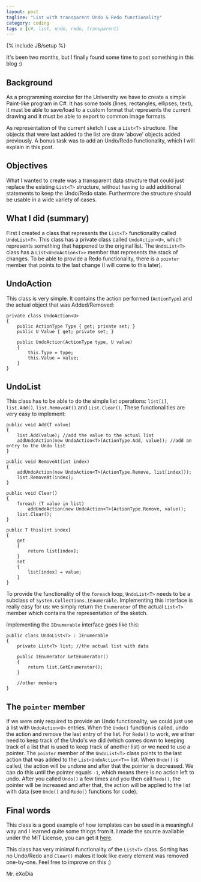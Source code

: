 ```yaml
---
layout: post
tagline: "List with transparent Undo & Redo functionality"
category: coding
tags : [c#, list, undo, redo, transparent]
---
```

{% include JB/setup %}

It's been two months, but I finally found some time to post something in this blog :)

## Background
As a programming exercise for the University we have to create a simple Paint-like program in C#. It has some tools (lines, rectangles, ellipses, text), it must be able to save/load to a custom format that represents the current drawing and it must be able to export to common image formats. 

As representation of the current sketch I use a `List<T>` structure. The objects that were last added to the list are draw 'above' objects added previously. A bonus task was to add an Undo/Redo functionality, which I will explain in this post.

## Objectives

What I wanted to create was a transparent data structure that could just replace the existing `List<T>` structure, without having to add additional statements to keep the Undo/Redo state. Furthermore the structure should be usable in a wide variety of cases.

## What I did (summary)

First I created a class that represents the `List<T>` functionality called `UndoList<T>`. This class has a private class called `UndoAction<U>`, which represents something that happened to the original list. The `UndoList<T>` class has a `List<UndoAction<T>>` member that represents the stack of changes. To be able to provide a Redo functionality, there is a `pointer` member that points to the last change (I will come to this later).

## UndoAction

This class is very simple. It contains the action performed (`ActionType`) and the actual object that was Added/Removed:

```
private class UndoAction<U>
{
    public ActionType Type { get; private set; }
    public U Value { get; private set; }

    public UndoAction(ActionType type, U value)
    {
        this.Type = type;
        this.Value = value;
    }
}
```

## UndoList

This class has to be able to do the simple list operations: `list[i]`, `list.Add()`, `list.RemoveAt()` and `List.Clear()`. These functionalities are very easy to implement:

```
public void Add(T value)
{
    list.Add(value); //add the value to the actual list
    addUndoAction(new UndoAction<T>(ActionType.Add, value)); //add an entry to the Undo list
}

public void RemoveAt(int index)
{
    addUndoAction(new UndoAction<T>(ActionType.Remove, list[index]));
    list.RemoveAt(index);
}

public void Clear()
{
    foreach (T value in list)
        addUndoAction(new UndoAction<T>(ActionType.Remove, value));
    list.Clear();
}

public T this[int index]
{
    get
    {
        return list[index];
    }
    set
    {
        list[index] = value;
    }
}
```

To provide the functionality of the `foreach` loop, `UndoList<T>` needs to be a subclass of `System.Collections.IEnumerable`. Implementing this interface is really easy for us: we simply return the `Enumerator` of the actual `List<T>` member which contains the representation of the sketch.

Implementing the `IEnumerable` interface goes like this:

```
public class UndoList<T> : IEnumerable
{
    private List<T> list; //the actual list with data

    public IEnumerator GetEnumerator()
    {
        return list.GetEnumerator();
    }

    //other members
}
```

## The `pointer` member

If we were only required to provide an Undo functionality, we could just use a list with `UndoAction<U>` entries. When the `Undo()` function is called, undo the action and remove the last entry of the list. For `Redo()` to work, we either need to keep track of the Undo's we did (which comes down to keeping track of a list that is used to keep track of another list) or we need to use a pointer. The `pointer` member of the `UndoList<T>` class points to the last action that was added to the `List<UndoAction<T>>` list. When `Undo()` is called, the action will be undone and after that the pointer is decreased. We can do this until the pointer equals `-1`, which means there is no action left to undo. After you called `Undo()` a few times and you then call `Redo()`, the pointer will be increased and after that, the action will be applied to the list with data (see `Undo()` and `Redo()` functions for code).

## Final words

This class is a good example of how templates can be used in a meaningful way and I learned quite some things from it. I made the source available under the MIT License, you can get it [here](https://gist.github.com/mrexodia/0a12d91b4d4b9b94faa3).

This class has very minimal functionality of the `List<T>` class. Sorting has no Undo/Redo and `Clear()` makes it look like every element was removed one-by-one. Feel free to improve on this :)

Mr. eXoDia